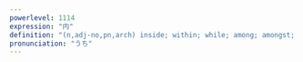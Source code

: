 ```yaml
---
powerlevel: 1114
expression: "内"
definition: "(n,adj-no,pn,arch) inside; within; while; among; amongst; between; we (referring to one's in-group, i.e. company, etc.); my spouse; imperial palace grounds; emperor; I (primarily used by women and children); (P)"
pronunciation: "うち"
---
```


